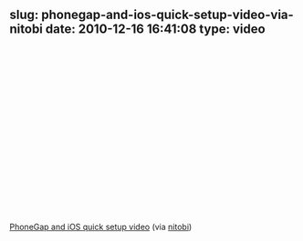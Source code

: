 slug: phonegap-and-ios-quick-setup-video-via-nitobi
date: 2010-12-16 16:41:08
type: video
---

<object width="480" height="295"><param name="movie" value="http://www.youtube.com/v/W5hzwxxUCqE?fs=1"></param><param name="allowFullScreen" value="true"></param><param name="allowscriptaccess" value="always"></param><embed src="http://www.youtube.com/v/W5hzwxxUCqE?fs=1" type="application/x-shockwave-flash" width="480" height="295" allowscriptaccess="always" allowfullscreen="true"></embed></object>

[PhoneGap and iOS quick setup video](http://www.youtube.com/watch?v=W5hzwxxUCqE&feature=player_embedded) (via [nitobi](http://youtube.com/user/nitobi))
